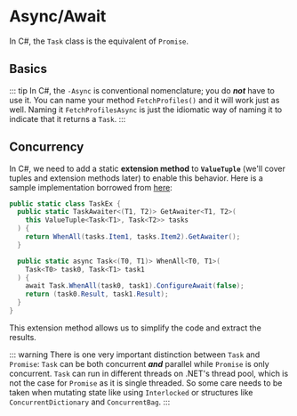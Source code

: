 <script setup>
import CodeSplitter from '../../components/CodeSplitter.vue'
</script>

# Async/Await

In C#, the `Task` class is the equivalent of `Promise`.

## Basics

<CodeSplitter>
  <template #left>

```ts
async function fetchProfiles(): Promise<Profile[]> {
  return await service.getProfiles();
}

let results = await fetchProfiles();
```

  </template>
  <template #right>

```csharp
public async Task<Profile[]> FetchProfilesAsync() {
  return await service.GetProfilesAsync();
}

var results = await FetchProfilesAsync();
```

  </template>
</CodeSplitter>

::: tip
In C#, the `-Async` is conventional nomenclature; you do ***not*** have to use it.  You can name your method `FetchProfiles()` and it will work just as well.  Naming it `FetchProfilesAsync` is just the idiomatic way of naming it to indicate that it returns a `Task`.
:::

## Concurrency

<CodeSplitter>
  <template #left>

```ts
async function fetchUsers() : Promise<User[]>{ }
async function fetchChats() : Promise<Chat[]>{ }

await Promise.all([
  fetchUsers(),
  fetchChats()
])

// With destructured results
let [users, chats] = await Promise.all([
  fetchUsers(),
  fetchChat()
])
```

  </template>
  <template #right>

```csharp
async Task<User[]> FetchUsersAsync() { }
async Task<Chat[]> FetchChatsAsync() { }

await Task.WhenAll(
  FetchUsersAsync(),
  FetchChatsAsync()
)

// With destructured results (see note below)
var (users, chats) = await (
  FetchUsersAsync(),
  FetchChatsAsync()
)
```

  </template>
</CodeSplitter>

In C#, we need to add a static **extension method** to **`ValueTuple`** (we'll cover tuples and extension methods later) to enable this behavior.  Here is a sample implementation borrowed from [here](https://github.com/meziantou/Meziantou.Framework/blob/b60a0accfb4fa9f58b3cc7ce05ac59a1e7f7a809/src/Meziantou.Framework/TaskEx.WhenAll.cs):

```cs
public static class TaskEx {
  public static TaskAwaiter<(T1, T2)> GetAwaiter<T1, T2>(
    this ValueTuple<Task<T1>, Task<T2>> tasks
  ) {
    return WhenAll(tasks.Item1, tasks.Item2).GetAwaiter();
  }

  public static async Task<(T0, T1)> WhenAll<T0, T1>(
    Task<T0> task0, Task<T1> task1
  ) {
    await Task.WhenAll(task0, task1).ConfigureAwait(false);
    return (task0.Result, task1.Result);
  }
}
```

This extension method allows us to simplify the code and extract the results.

::: warning
There is one very important distinction between `Task` and `Promise`: `Task` can be both concurrent ***and*** parallel while `Promise` is only concurrent.  `Task` can run in different threads on .NET's thread pool, which is not the case for `Promise` as it is single threaded.  So some care needs to be taken when mutating state like using `Interlocked` or structures like `ConcurrentDictionary` and `ConcurrentBag`.
:::
